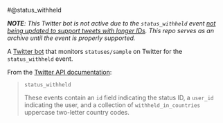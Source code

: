 #@status_withheld

***NOTE**: This Twitter bot is not active due to the `status_withheld` event [not being updated to support tweets with longer IDs](https://twittercommunity.com/t/status-withheld/76757). This repo serves as an archive until the event is properly supported.*

A [Twitter bot](https://twitter.com/status_withheld) that monitors `statuses/sample` on Twitter for the `status_withheld` event.

From the [Twitter API documentation](https://dev.twitter.com/streaming/overview/messages-types#withheld-content-notices-status-withheld-user-withheld):

> `status_withheld`
>
> These events contain an `id` field indicating the status ID, a `user_id` indicating the user, and a collection of `withheld_in_countries` uppercase two-letter country codes.
